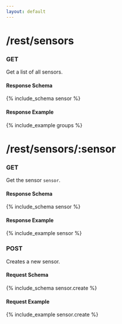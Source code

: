 ```yaml
---
layout: default
---
```

# /rest/sensors #
### GET
Get a list of all sensors.
#### Response Schema
{% include_schema sensor %}
#### Response Example
{% include_example groups %}

# /rest/sensors/:sensor #
### GET
Get the sensor `sensor`.
#### Response Schema
{% include_schema sensor %}
#### Response Example
{% include_example sensor %}

### POST
Creates a new sensor.
#### Request Schema
{% include_schema sensor.create %}
#### Request Example
{% include_example sensor.create %}

